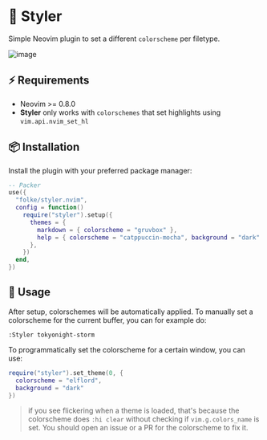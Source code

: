# 🎨 Styler

Simple Neovim plugin to set a different `colorscheme` per filetype.

![image](https://user-images.githubusercontent.com/292349/201787416-204ab55f-0fe9-4336-8f00-a47ad0ca7e4f.png)

## ⚡️ Requirements

- Neovim >= 0.8.0
- **Styler** only works with `colorschemes` that set highlights using `vim.api.nvim_set_hl`

## 📦 Installation

Install the plugin with your preferred package manager:

```lua
-- Packer
use({
  "folke/styler.nvim",
  config = function()
    require("styler").setup({
      themes = {
        markdown = { colorscheme = "gruvbox" },
        help = { colorscheme = "catppuccin-mocha", background = "dark" },
      },
    })
  end,
})
```

## 🚀 Usage

After setup, colorschemes will be automatically applied.
To manually set a colorscheme for the current buffer, you can for example do:

```vim
:Styler tokyonight-storm
```

To programmatically set the colorscheme for a certain window, you can use:

```lua
require("styler").set_theme(0, {
  colorscheme = "elflord",
  background = "dark"
})
```

> if you see flickering when a theme is loaded, that's because the colorscheme
> does `:hi clear` without checking if `vim.g.colors_name` is set. You should open
> an issue or a PR for the colorscheme to fix it.
